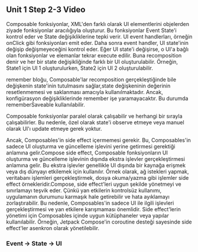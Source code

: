 ## Unit 1 Step 2-3 Video

Composable fonksiyonlar, XML'den farklı olarak UI elementlerini objelerden ziyade fonksiyonlar aracılığıyla oluşturur. Bu fonksiyonlar Event State'i kontrol eder ve State değişikliklerine tepki verir. UI event handlerları, örneğin onClick gibi fonksiyonları emit eder. Daha sonra event handler, UI state'inin değişip değişmeyeceğini kontrol eder. Eğer UI state'i değişirse, o UI'a bağlı olan fonksiyonlar ve elemanlar tekrar execute edilir. Buna recomposition denir ve her bir state değişikliğinde farklı bir UI oluşturulabilir. Örneğin, State1 için UI 1 oluşturulurken, State2 için UI 2 oluşturulabilir.

remember bloğu, Composable'lar recomposition gerçekleştiğinde bile değişkenin state'inin tutulmasını sağlar,state değişkeninin değerinin resetlenmemesi ve saklanması amacıyla kullanılmaktadır. Ancak, konfigürasyon değişikliklerinde remember işe yaramayacaktır. Bu durumda rememberSaveable kullanılabilir.

Composable fonksiyonlar paralel olarak çalışabilir ve herhangi bir sırayla çalışabilirler. Bu nedenle, özel olarak state'i observe etmeye veya manuel olarak UI'ı update etmeye gerek yoktur.

Ancak, Composables'in side effect içermemesi gerekir. Bu, Composables'in sadece UI oluşturma ve güncelleme işlevini yerine getirmesi gerektiği anlamına gelir.Compose side effect, Composable fonksiyonların UI oluşturma ve güncelleme işlevinin dışında ekstra işlevler gerçekleştirmesi anlamına gelir. Bu ekstra işlevler genellikle UI dışında bir kaynağa erişmek veya dış dünyayı etkilemek için kullanılır. Örnek olarak, ağ istekleri yapmak, veritabanı işlemleri gerçekleştirmek, dosya okuma/yazma gibi işlemler side effect örnekleridir.Compose, side effect'leri uygun şekilde yönetmeyi ve sınırlamayı teşvik eder. Çünkü yan etkilerin kontrolsüz kullanımı, uygulamanın durumunu karmaşık hale getirebilir ve hata ayıklamayı zorlaştırabilir. Bu nedenle, Composables'in sadece UI ile ilgili işlevleri gerçekleştirmesi ve yan etkilere karışmaması önemlidir. Side effect'lerin yönetimi için Composables içinde uygun kütüphaneler veya yapılar kullanılabilir. Örneğin, Jetpack Compose'in coroutine desteği sayesinde side effect'ler asenkron olarak yönetilebilir.


### Event -> State -> UI


